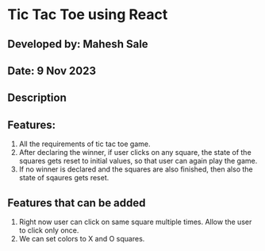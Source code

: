 # Tic Tac Toe using React

## Developed by: Mahesh Sale
## Date: 9 Nov 2023

## Description

## Features:
1. All the requirements of tic tac toe game.
2. After declaring the winner, if user clicks on any square, the state of the squares gets reset to initial values, so that user can again play the game.
3. If no winner is declared and the squares are also finished, then also the state of sqaures gets reset.

## Features that can be added
1. Right now user can click on same square multiple times. Allow the user to click only once.
2. We can set colors to X and O squares.

